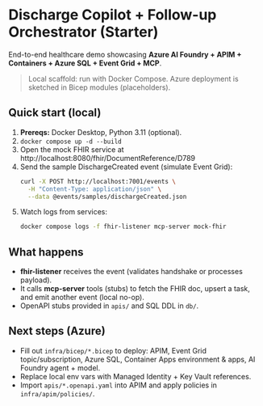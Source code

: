 # Discharge Copilot + Follow-up Orchestrator (Starter)

End-to-end healthcare demo showcasing **Azure AI Foundry + APIM + Containers + Azure SQL + Event Grid + MCP**.

> Local scaffold: run with Docker Compose. Azure deployment is sketched in Bicep modules (placeholders).

## Quick start (local)
1. **Prereqs:** Docker Desktop, Python 3.11 (optional).
2. `docker compose up -d --build`
3. Open the mock FHIR service at http://localhost:8080/fhir/DocumentReference/D789
4. Send the sample DischargeCreated event (simulate Event Grid):
   ```bash
   curl -X POST http://localhost:7001/events \
     -H "Content-Type: application/json" \
     --data @events/samples/dischargeCreated.json
   ```
5. Watch logs from services:
   ```bash
   docker compose logs -f fhir-listener mcp-server mock-fhir
   ```

## What happens
- **fhir-listener** receives the event (validates handshake or processes payload).
- It calls **mcp-server** tools (stubs) to fetch the FHIR doc, upsert a task, and emit another event (local no-op).
- OpenAPI stubs provided in `apis/` and SQL DDL in `db/`.

## Next steps (Azure)
- Fill out `infra/bicep/*.bicep` to deploy: APIM, Event Grid topic/subscription, Azure SQL, Container Apps environment & apps, AI Foundry agent + model.
- Replace local env vars with Managed Identity + Key Vault references.
- Import `apis/*.openapi.yaml` into APIM and apply policies in `infra/apim/policies/`.

